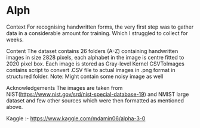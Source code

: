 # Alph
Context
For recognising handwritten forms, the very first step was to gather data in a considerable amount for training. Which I struggled to collect for weeks. 

Content
The dataset contains 26 folders (A-Z) containing handwritten images in size 2828 pixels, each alphabet in the image is centre fitted to 2020 pixel box.  Each image is stored as Gray-level  Kernel CSVToImages contains script to convert .CSV file to actual images in .png format in structured folder. 
Note: Might contain some noisy image as well 

Acknowledgements
The images are taken from NIST(https://www.nist.gov/srd/nist-special-database-19) and NMIST large dataset and few other sources which were then formatted as mentioned above.

Kaggle :-
https://www.kaggle.com/mdamin06/alpha-3-0
